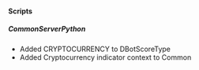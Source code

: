 
#### Scripts
##### CommonServerPython
- Added CRYPTOCURRENCY to DBotScoreType
- Added Cryptocurrency indicator context to Common

